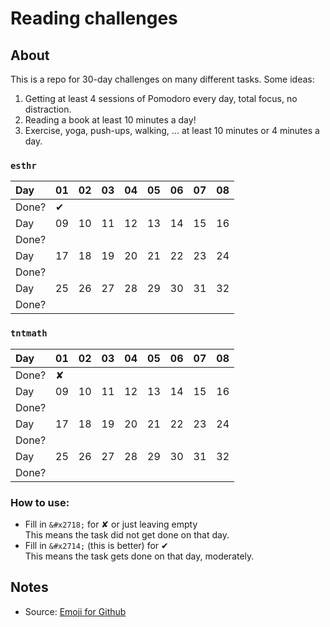 # Reading challenges

## About
This is a repo for 30-day challenges on many different tasks. Some ideas:

1. Getting at least 4 sessions of Pomodoro every day, total focus, no distraction.
2. Reading a book at least 10 minutes a day!
3. Exercise, yoga, push-ups, walking, ... at least 10 minutes or 4 minutes a day. 


### `esthr`

Day    | 01        | 02       |  03      |  04      |  05        |  06        |  07       |  08       |
:----- | :-------  | :--------| :--------| :--------| :----------| :----------| :---------| :---------|
Done?  | &#x2714;  |          |          |          |            |            |           |           |
Day    | 09        | 10       |  11      |  12      |  13        |  14        |  15       |  16       |
Done?  |           |          |          |          |            |            |           |           |
Day    | 17        | 18       |  19      |  20      |  21        |  22        |  23       |  24       |
Done?  |           |          |          |          |            |            |           |           |
Day    | 25        | 26       |  27      |  28      |  29        |  30        |  31       |  32       |
Done?  |           |          |          |          |            |            |           |           |

### `tntmath`

Day    | 01        | 02       |  03      |  04      |  05        |  06        |  07       |  08       |
:----- | :-------  | :--------| :--------| :--------| :----------| :----------| :---------| :---------|
Done?  | &#x2718;  |          |          |          |            |            |           |           |
Day    | 09        | 10       |  11      |  12      |  13        |  14        |  15       |  16       |
Done?  |           |          |          |          |            |            |           |           |
Day    | 17        | 18       |  19      |  20      |  21        |  22        |  23       |  24       |
Done?  |           |          |          |          |            |            |           |           |
Day    | 25        | 26       |  27      |  28      |  29        |  30        |  31       |  32       |
Done?  |           |          |          |          |            |            |           |           |


### How to use:
- Fill in `&#x2718;` for &#x2718; or just leaving empty <br>
  This means the task did not get done on that day.
- Fill in `&#x2714;` (this is better) for &#x2714; <br>
  This means the task gets done on that day, moderately.



## Notes
- Source: [Emoji for Github](https://gist.github.com/rxaviers/7360908)
